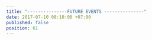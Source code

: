 ```yaml
---
title: "---------------FUTURE EVENTS ---------------"
date: 2017-07-10 08:10:00 +07:00
published: false
position: 61
---
```


